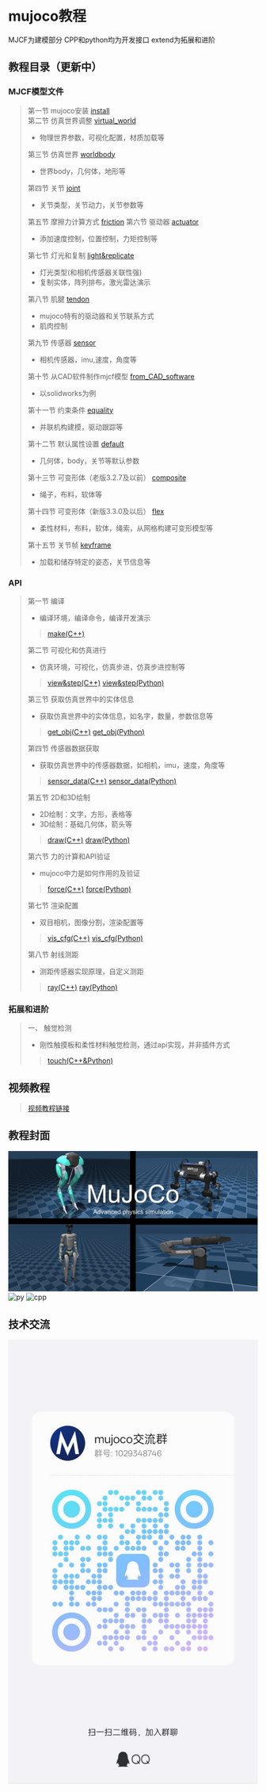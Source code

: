 # mujoco教程
MJCF为建模部分
CPP和python均为开发接口
extend为拓展和进阶
## 教程目录（更新中）
### MJCF模型文件
> 第一节   mujoco安装 [install](MJCF/Chapter0-install/tutorial.md)  
> 第二节   仿真世界调整 [virtual_world](MJCF/Chapter2-virtual_world/tutorial.md)  
> - 物理世界参数，可视化配置，材质加载等
> 
> 第三节   仿真世界 [worldbody](MJCF/Chapter3-worldbody/tutorial.md)  
> - 世界body，几何体，地形等
>
> 第四节   关节 [joint](MJCF/Chapter4-joint/tutorial.md)
> - 关节类型，关节动力，关节参数等
>
> 第五节   摩擦力计算方式 [friction](MJCF/Chapter5-friction/tutorial.md)
> 第六节   驱动器 [actuator](MJCF/Chapter6-actuator/tutorial.md)
> - 添加速度控制，位置控制，力矩控制等
>
> 第七节   灯光和复制 [light&replicate](MJCF/Chapter7-light&replicate/tutorial.md)
> - 灯光类型(和相机传感器关联性强)
> - 复制实体，阵列排布，激光雷达演示
>
> 第八节   肌腱 [tendon](MJCF/Chapter8-tendon/tutorial.md)
> - mujoco特有的驱动器和关节联系方式
> - 肌肉控制
>
> 第九节   传感器 [sensor](MJCF/Chapter9-sensor/tutorial.md)
> - 相机传感器，imu,速度，角度等
>
> 第十节   从CAD软件制作mjcf模型 [from_CAD_software](MJCF/Chapter10-from_CAD_software/tutorial.md)
> - 以solidworks为例
>
> 第十一节   约束条件 [equality](MJCF/Chapter11-equality/tutorial.md)
> - 并联机构建模，驱动跟踪等
>
> 第十二节   默认属性设置 [default](MJCF/Chapter12-default/tutorial.md)
> - 几何体，body，关节等默认参数
>
> 第十三节   可变形体（老版3.2.7及以前） [composite](MJCF/Chapter13-composite/tutorial.md)
> - 绳子，布料，软体等
>
> 第十四节   可变形体（新版3.3.0及以后） [flex](MJCF/Chapter14-flex/tutorial.md)
> - 柔性材料，布料，软体，绳索，从网格构建可变形模型等
>
> 第十五节   关节帧 [keyframe](MJCF/Chapter15-keyframe/tutorial.md)
> - 加载和储存特定的姿态，关节信息等
### API
> 第一节   编译 
> - 编译环境，编译命令，编译开发演示
> > [make(C++)](CPP/Chapter1-make/tutorial.md)
>
> 第二节   可视化和仿真进行 
> - 仿真环境，可视化，仿真步进，仿真步进控制等
> > [view&step(C++)](CPP/Chapter2-view&step/tutorial.md)
> > [view&step(Python)](Python/Chapter1-view&step/tutorial.md)
>
> 第三节   获取仿真世界中的实体信息 
> - 获取仿真世界中的实体信息，如名字，数量，参数信息等
> > [get_obj(C++)](CPP/Chapter3-get_obj/tutorial.md)
> > [get_obj(Python)](Python/Chapter2-get_obj/tutorial.md)
>
> 第四节   传感器数据获取 
> - 获取仿真世界中的传感器数据，如相机，imu，速度，角度等
> > [sensor_data(C++)](CPP/Chapter4-sensor_data/tutorial.md)
> > [sensor_data(Python)](Python/Chapter3-sensor_data/tutorial.md)
>
> 第五节   2D和3D绘制 
> - 2D绘制：文字，方形，表格等
> - 3D绘制：基础几何体，箭头等
> > [draw(C++)](CPP/Chapter5-draw/tutorial.md)
> > [draw(Python)](Python/Chapter4-draw/tutorial.md)
>
> 第六节   力的计算和API验证 
> - mujoco中力是如何作用的及验证
> > [force(C++)](CPP/Chapter6-force/tutorial.md)
> > [force(Python)](Python/Chapter5-force/tutorial.md)
>
> 第七节   渲染配置 
> - 双目相机，图像分割，渲染配置等
> > [vis_cfg(C++)](CPP/Chapter7-vis_cfg/tutorial.md)
> > [vis_cfg(Python)](Python/Chapter6-vis_cfg/tutorial.md)
>
> 第八节   射线测距 
> - 测距传感器实现原理，自定义测距
> > [ray(C++)](CPP/Chapter8-ray/tutorial.md)
> > [ray(Python)](Python/Chapter7-ray/tutorial.md)

### 拓展和进阶
> 一、 触觉检测
> - 刚性触摸板和柔性材料触觉检测，通过api实现，并非插件方式
> > [touch(C++&Python)](extend/touch/readme.md)


## 视频教程
>[视频教程链接](https://www.bilibili.com/video/BV1wMdHYVEnx/?spm_id_from=333.1387.collection.video_card.click&vd_source=71e0e4952bb37bdc39eaabd9c08be754)
## 教程封面
![MJCF](MJCF/asset/封面.png)
![py](https://github.com/user-attachments/assets/d94a1d3a-66bd-415b-bd12-63d20459ba44)
![cpp](https://github.com/user-attachments/assets/e58ccebe-a4e1-473b-96a1-e7ff50acf3db)
## 技术交流
![](MJCF/asset/mujoco交流群.jpg)

